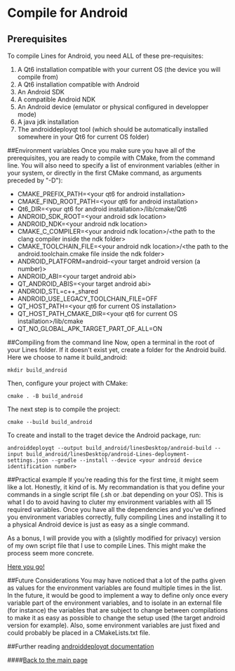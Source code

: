 
# Compile for Android
## Prerequisites
To compile Lines for Android, you need ALL of these pre-requisites:
1. A Qt6 installation compatible with your current OS (the device you will compile from)
1. A Qt6 installation compatible with Android
1. An Android SDK
1. A compatible Android NDK
1. An Android device (emulator or physical configured in developper mode)
1. A java jdk installation
1. The androiddeployqt tool (which should be automatically installed somewhere in your Qt6 for current OS folder)

##Environment variables
Once you make sure you have all of the prerequisites, you are ready to compile with CMake, from the command line.
You will also need to specify a list of environment variables (either in your system, or directly in the first CMake command, as arguments preceded by "-D"):

- CMAKE_PREFIX_PATH=\<your qt6 for android installation\>
- CMAKE_FIND_ROOT_PATH=\<your qt6 for android installation\>
- Qt6_DIR=\<your qt6 for android installation\>/lib/cmake/Qt6
- ANDROID_SDK_ROOT=\<your android sdk location\>
- ANDROID_NDK=\<your android ndk location\>
- CMAKE_C_COMPILER=\<your android ndk location\>/\<the path to the clang compiler inside the ndk folder\>
- CMAKE_TOOLCHAIN_FILE=\<your android ndk location\>/\<the path to the android.toolchain.cmake file inside the ndk folder\>
- ANDROID_PLATFORM=android-\<your target android version (a number)\>
- ANDROID_ABI=\<your target android abi\>
- QT_ANDROID_ABIS=\<your target android abi\>
- ANDROID_STL=c++_shared
- ANDROID_USE_LEGACY_TOOLCHAIN_FILE=OFF
- QT_HOST_PATH=\<your qt6 for current OS installation\>
- QT_HOST_PATH_CMAKE_DIR=\<your qt6 for current OS installation\>/lib/cmake
- QT_NO_GLOBAL_APK_TARGET_PART_OF_ALL=ON

##Compiling from the command line
Now, open a terminal in the root of your Lines folder. If it doesn't exist yet, create a folder for the Android build. Here we choose to name it build_android:

    mkdir build_android

Then, configure your project with CMake:

    cmake . -B build_android

The next step is to compile the project:

    cmake --build build_android

To create and install to the traget device the Android package, run:

    androiddeployqt --output build_android/linesDesktop/android-build --input build_android/linesDesktop/android-Lines-deployment-settings.json --gradle --install --device <your android device identification number>

##Practical example
If you're reading this for the first time, it might seem like a lot. Honestly, it kind of is.
My recommandation is that you define your commands in a single script file (.sh or .bat depending on your OS). This is what I do to avoid having to cluter my environment variables with all 15 required variables.
Once you have all the dependencies and you've defined you environment variables correctly, fully compiling Lines and installing it to a physical Android device is just as easy as a single command.

As a bonus, I will provide you with a (slightly modified for privacy) version of my own script file that I use to compile Lines. This might make the process seem more concrete.

[Here you go!](./compile_android.example)

##Future Considerations
You may have noticed that a lot of the paths given as values for the environment variables are found multiple times in the list. In the future, it would be good to implement a way to define only once every variable part of the environment variables, and to isolate in an external file (for instance) the variables that are subject to change between compilations to make it as easy as possible to change the setup used (the target android version for example). Also, some environment variables are just fixed and could probably be placed in a CMakeLists.txt file.

##Further reading
[androiddeployqt documentation](https://doc.qt.io/qt-6/android-deploy-qt-tool.html)


####[Back to the main page](./../README.md)